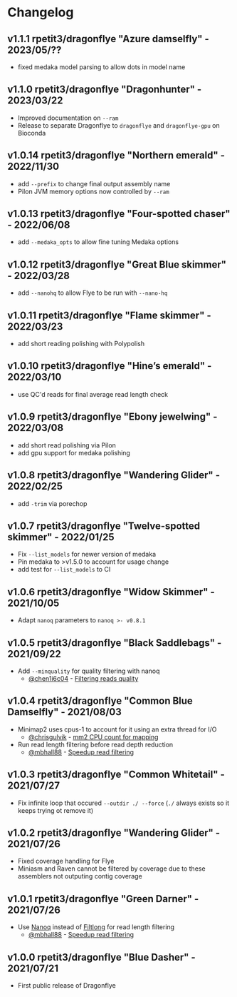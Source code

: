 # Changelog

## v1.1.1 rpetit3/dragonflye "Azure damselfly" - 2023/05/??

* fixed medaka model parsing to allow dots in model name

## v1.1.0 rpetit3/dragonflye "Dragonhunter" - 2023/03/22

* Improved documentation on `--ram`
* Release to separate Dragonflye to `dragonflye` and `dragonflye-gpu` on Bioconda

## v1.0.14 rpetit3/dragonflye "Northern emerald" - 2022/11/30

* add `--prefix` to change final output assembly name
* Pilon JVM memory options now controlled by `--ram`

## v1.0.13 rpetit3/dragonflye "Four-spotted chaser" - 2022/06/08

* add `--medaka_opts` to allow fine tuning Medaka options

## v1.0.12 rpetit3/dragonflye "Great Blue skimmer" - 2022/03/28

* add `--nanohq` to allow Flye to be run with `--nano-hq`

## v1.0.11 rpetit3/dragonflye "Flame skimmer" - 2022/03/23

* add short reading polishing with Polypolish

## v1.0.10 rpetit3/dragonflye "Hine’s emerald" - 2022/03/10

* use QC'd reads for final average read length check

## v1.0.9 rpetit3/dragonflye "Ebony jewelwing" - 2022/03/08

* add short read polishing via Pilon
* add gpu support for medaka polishing

## v1.0.8 rpetit3/dragonflye "Wandering Glider" - 2022/02/25

* add `-trim` via porechop

## v1.0.7 rpetit3/dragonflye "Twelve-spotted skimmer" - 2022/01/25

* Fix `--list_models` for newer version of medaka
* Pin medaka to >v1.5.0 to account for usage change
* add test for `--list_models` to CI


## v1.0.6 rpetit3/dragonflye "Widow Skimmer" - 2021/10/05

* Adapt `nanoq` parameters to `nanoq >- v0.8.1`

## v1.0.5 rpetit3/dragonflye "Black Saddlebags" - 2021/09/22

* Add `--minquality` for quality filtering with nanoq
    * [@chen1i6c04](https://github.com/chen1i6c04) - [Filtering reads quality](https://github.com/rpetit3/dragonflye/issues/3)

## v1.0.4 rpetit3/dragonflye "Common Blue Damselfly" - 2021/08/03

* Minimap2 uses cpus-1 to account for it using an extra thread for I/O
    * [@chrisgulvik](https://github.com/chrisgulvik) - [mm2 CPU count for mapping](https://github.com/rpetit3/dragonflye/issues/2)
* Run read length filtering before read depth reduction 
    * [@mbhall88](https://github.com/mbhall88) - [Speedup read filtering](https://github.com/rpetit3/dragonflye/issues/1)

## v1.0.3 rpetit3/dragonflye "Common Whitetail" - 2021/07/27

* Fix infinite loop that occured `--outdir ./ --force` (`./` always exists so it keeps trying ot remove it)

## v1.0.2 rpetit3/dragonflye "Wandering Glider" - 2021/07/26

* Fixed coverage handling for Flye
* Miniasm and Raven cannot be filtered by coverage due to these assemblers not outputing contig coverage

## v1.0.1 rpetit3/dragonflye "Green Darner" - 2021/07/26

* Use [Nanoq](https://github.com/esteinig/nanoq) instead of [Filtlong](https://github.com/rrwick/Filtlong) for read length filtering
    * [@mbhall88](https://github.com/mbhall88) - [Speedup read filtering](https://github.com/rpetit3/dragonflye/issues/1)

## v1.0.0 rpetit3/dragonflye "Blue Dasher" - 2021/07/21

* First public release of Dragonflye
